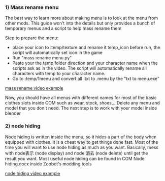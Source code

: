 ### 1) Mass rename menu
   
The best way to learn more about making menu is to look at the menu from other mods. This guide won't into the details but only provides a bunch of temporary menus and a script to help mass rename them.
 
  Step to prepare the menu:
+ place your icon to :temp/texture and rename it temp_icon before run, the script will automatically set icon in the game
+ Run "mass rename menu.py" 
+ Paste your the temp folder direction and your character name when the scripts ask as in the video. The script will automatically rename all characters with temp to your character name.
+ Go to :temp/1menu and convert all .txt to .menu by the "txt to menu.exe"
  
[mass rename video example](https://mega.nz/file/lmtESTjQ#fK6g1Nn94PzOFUI7ftT3reNQR_76TtHtU1ws_dYUjkk)

Now, you should have all menus with different names for most of the basic clothes slots inside COM such as wear, stock, shoes,...Delete any menu and model that you don't need. The next step is to work with your model inside blender 


### 2) node hiding

Node hiding is written inside the menu, so it hides a part of the body when equipped with clothes. it is a cheat way to get things done fast. Most of the time you will want to use node hiding as much as you want.
Basically, mess with node表示 (node display) and node 消去 (node delete) until get the result you want. Most useful node hiding can be found in COM Node hiding.docx inside Zoobot's modding tools



[node hiding video example](https://mega.nz/embed/JrsxRKYY#TNEj0nytYWp_9XEIhniZNKqqWxgMdhWTM0HGKeDtrLs)






